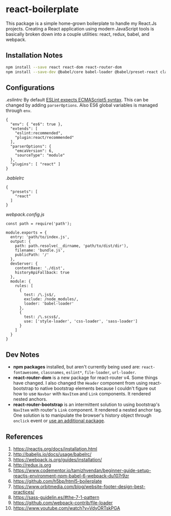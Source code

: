 # react-boilerplate

This package is a simple home-grown boilerplate to handle my React.Js projects. Creating a React application using modern JavaScript tools is basically broken down into a couple utilities: react, redux, babel, and webpack.

## Installation Notes
```bash
npm install --save react react-dom react-router-dom
npm install --save-dev @babel/core babel-loader @babel/preset-react classnames css-loader eslint node-sass sass-loader style-loader webpack webpack-cli webpack-dev-server
```

## Configurations
*.eslintrc*
By default [ESLint expects ECMAScript5 syntax][eslint-config]. This can be changed by adding `parserOptions`. Also ES6 global variables is managed through `env`.
```
{
  "env": { "es6": true },
  "extends": [
    "eslint:recommended",
    "plugin:react/recommended"
  ],
  "parserOptions": {
    "emcaVersion": 6,
    "sourceType": "module"
  },
  "plugins": [ "react" ]
}
```

*.bablelrc*
```
{
  "presets": [
    "react"
  ]
}
```

*webpack.config.js*
```
const path = require('path');

module.exports = {
  entry: 'path/to/index.js',
  output: {
    path: path.resolve(__dirname, 'path/to/dist/dir'),
    filename: 'bundle.js',
    publicPath: '/'
  },
  devServer: {
    contentBase: './dist',
    historyApiFallback: true
  },
  module: {
    rules: [
      {
        test: /\.js$/,
        exclude: /node_modules/,
        loader: 'babel-loader'
      },
      {
        test: /\.scss$/,
        use: ['style-loader', 'css-loader', 'sass-loader']
      }
    ]
  }
}
```

## Dev Notes
* **npm packages** installed, but aren't currently being used are: `react-fontawesome`, `classnames`, `eslint*`, `file-loader`, `url-loader`.
* **react-router-dom** is a new package for react-router v4. Some things have changed. I also changed the `Header` component from using react-bootstrap to native bootstrap elements because I couldn't figure out how to use `Navbar` with `NavItem` and `Link` components. It rendered nested anchors.
* **react-router-bootstrap** is an intermittent solution to using bootstrap's `NavItem` with router's `Link` component. It rendered a nested anchor tag. One solution is to manipulate the browser's history object through `onclick` event or [use an additional package][router-bootstrap].

## References
1. https://reactjs.org/docs/installation.html
1. http://babeljs.io/docs/usage/babelrc/
1. https://webpack.js.org/guides/installation/
1. http://redux.js.org
1. https://www.codementor.io/tamizhvendan/beginner-guide-setup-reactjs-environment-npm-babel-6-webpack-du107r9zr
1. https://github.com/h5bp/html5-boilerplate
1. https://www.orbitmedia.com/blog/website-footer-design-best-practices/
1. https://sass-guidelin.es/#the-7-1-pattern
1. https://github.com/webpack-contrib/file-loader
1. https://www.youtube.com/watch?v=VdyORTskPGA

[router-bootstrap]:https://github.com/ReactTraining/react-router/issues/83#issuecomment-214794477
[eslint-config]: https://eslint.org/docs/user-guide/configuring
